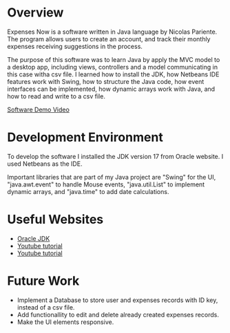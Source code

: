 # Overview

Expenses Now is a software written in Java language by Nicolas Pariente. The program allows users to create an account, and track their monthly expenses receiving suggestions in the process.

The purpose of this software was to learn Java by apply the MVC model to a desktop app, including views, controllers and a model communicating in this case witha csv file.
I learned how to install the JDK, how Netbeans IDE features work with Swing, how to structure the Java code, how event interfaces can be implemented, how dynamic arrays work with Java, and how to read and write to a csv file.

[Software Demo Video](https://www.youtube.com/watch?v=nmexdYzDeII)

# Development Environment

To develop the software I installed the JDK version 17 from Oracle website. I used Netbeans as the IDE.

Important libraries that are part of my Java project are "Swing" for the UI, "java.awt.event" to handle Mouse events, "java.util.List" to implement dynamic arrays, and "java.time" to add date calculations.

# Useful Websites

- [Oracle JDK](https://www.oracle.com/java/technologies/javase/jdk17-archive-downloads.html)
- [Youtube tutorial](https://www.youtube.com/watch?v=qxXcI56NfnE&t=269s)
- [Youtube tutorial](https://www.youtube.com/watch?v=b0NHh8RNWK4&t=1s)

# Future Work

- Implement a Database to store user and expenses records with ID key, instead of a csv file.
- Add functionallity to edit and delete already created expenses records.
- Make the UI elements responsive.

